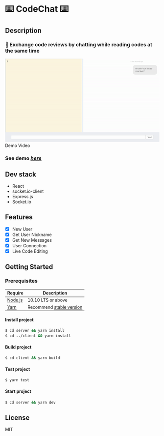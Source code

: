 # ⌨️ CodeChat ⌨️

## Description

### 🙋‍ Exchange code reviews by chatting while reading codes at the same time
![code-editing](./client/public/video.gif)
<br />Demo Video

### See demo *[here](https://codechat.netlify.com)*

## Dev stack
- React
- socket.io-client
- Express.js
- Socket.io

## Features
- [x] New User
- [x] Get User Nickname
- [x] Get New Messages
- [x] User Connection
- [x] Live Code Editing

## Getting Started

### Prerequisites
| Require                              | Description                                                          |
| ------------------------------------ | -------------------------------------------------------------------- |
| [Node.js](nodejs.org)                | 10.10 LTS or above                                                   |
| [Yarn](https://yarnpkg.com/lang/en/) | Recommend [stable version](https://github.com/yarnpkg/yarn/releases) |

#### Install project
```bash
$ cd server && yarn install
$ cd ../client && yarn install
```
#### Build project
```bash
$ cd client && yarn build
```
#### Test project
```bash
$ yarn test
```
#### Start project
```bash
$ cd server && yarn dev
```
## License
MIT